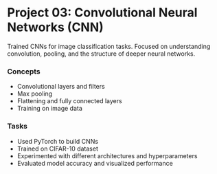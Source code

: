 # Project 03: Convolutional Neural Networks (CNN)

Trained CNNs for image classification tasks. Focused on understanding convolution, pooling, and the structure of deeper neural networks.

### Concepts
- Convolutional layers and filters
- Max pooling
- Flattening and fully connected layers
- Training on image data

### Tasks
- Used PyTorch to build CNNs
- Trained on CIFAR-10 dataset
- Experimented with different architectures and hyperparameters
- Evaluated model accuracy and visualized performance
